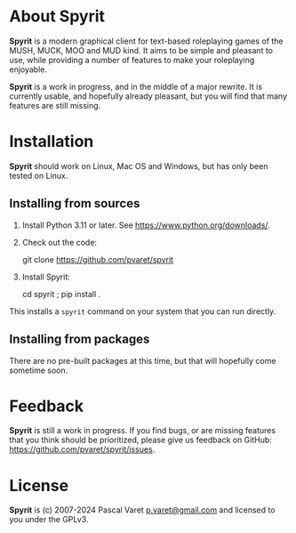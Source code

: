 About Spyrit
============

**Spyrit** is a modern graphical client for text-based roleplaying games of the
MUSH, MUCK, MOO and MUD kind. It aims to be simple and pleasant to use, while
providing a number of features to make your roleplaying enjoyable.

**Spyrit** is a work in progress, and in the middle of a major rewrite. It is
currently usable, and hopefully already pleasant, but you will find that many
features are still missing.


Installation
============

**Spyrit** should work on Linux, Mac OS and Windows, but has only been tested on Linux.


Installing from sources
-----------------------

1. Install Python 3.11 or later. See https://www.python.org/downloads/.

1. Check out the code:

    git clone https://github.com/pvaret/spyrit

1. Install Spyrit:

    cd spyrit ; pip install .


This installs a `spyrit` command on your system that you can run directly.


Installing from packages
------------------------

There are no pre-built packages at this time, but that will hopefully come
sometime soon.


Feedback
========

**Spyrit** is still a work in progress. If you find bugs, or are missing
features that you think should be prioritized, please give us feedback on
GitHub: https://github.com/pvaret/spyrit/issues.


License
=======

**Spyrit** is (c) 2007-2024 Pascal Varet <p.varet@gmail.com> and licensed to you under the GPLv3.